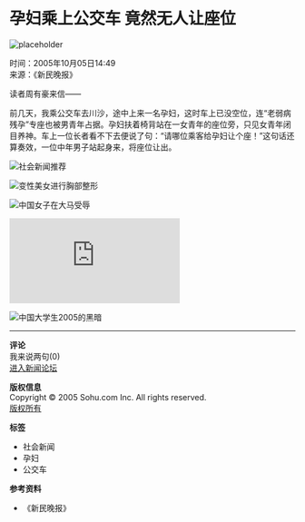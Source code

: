 # 孕妇乘上公交车 竟然无人让座位

![placeholder](https://images.sohu.com/ccc.gif)

时间：2005年10月05日14:49  
来源：《新民晚报》

读者周有豪来信——

前几天，我乘公交车去川沙，途中上来一名孕妇，这时车上已没空位，连“老弱病残孕”专座也被男青年占据。孕妇扶着椅背站在一女青年的座位旁，只见女青年闭目养神。车上一位长者看不下去便说了句：“请哪位乘客给孕妇让个座！”这句话还算奏效，一位中年男子站起身来，将座位让出。

![社会新闻推荐](https://photo.sohu.com/20050323/Img224820561.gif)

![变性美女进行胸部整形](https://pic.news.sohu.com/images/news/2005-12-01/108eafe2308.jpg)

![中国女子在大马受辱](https://pic.news.sohu.com/images/news/2005-12-01/108eafbeb20.jpg)

![栓在电话亭上的小男孩](https://pic.news.sohu.com/view/tp-b-356269-1-1.html)

![中国大学生2005的黑暗](https://pic.news.sohu.com/images/news/2005-12-01/108eb18244c.jpg)

---

**评论**  
我来说两句(0)  
[进入新闻论坛](https://club.news.sohu.com/)  

**版权信息**  
Copyright © 2005 Sohu.com Inc. All rights reserved.  
[版权所有](https://www.sohu.com/about/copyright.html)  

**标签**  
- 社会新闻  
- 孕妇  
- 公交车  

**参考资料**  
- 《新民晚报》
<!-- tcd_original_link https://news.sohu.com/20051005/n227127809.shtml -->
